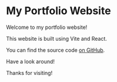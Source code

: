 # My Portfolio Website

Welcome to my portfolio website!

This website is built using Vite and React.

You can find the source code [on GitHub](https://github.com/tamas-mate/tamas-mate-portfolio).

Have a look around!

Thanks for visiting!
